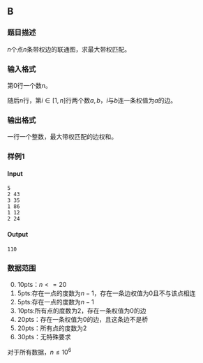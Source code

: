 ## B

### 题目描述

$n$个点$n$条带权边的联通图，求最大带权匹配。

### 输入格式

第$0$行一个数$n$。

随后$n$行，第$i \in [1,n]$行两个数$a,b$，$i$与$b$连一条权值为$a$的边。

### 输出格式

一行一个整数，最大带权匹配的边权和。

### 样例1

#### Input

```
5
2 43
3 35
1 86
1 12
2 24
```

#### Output

```
110
```

### 数据范围

0. 10pts：$n<=20$
1. 5pts:存在一点的度数为$n-1$，存在一条边权值为$0$且不与该点相连
2. 5pts:存在一点的度数为$n-1$
3. 10pts:所有点的度数为$2$，存在一条权值为$0$的边
4. 20pts：存在一条权值为$0$的边，且这条边不是桥
5. 20pts：所有点的度数为$2$
6. 30pts：无特殊要求

对于所有数据，$n \leq 10^6$

